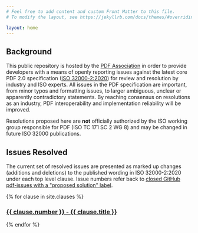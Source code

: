 ```yaml
---
# Feel free to add content and custom Front Matter to this file.
# To modify the layout, see https://jekyllrb.com/docs/themes/#overriding-theme-defaults

layout: home
---
```


## Background
This public repository is hosted by the [PDF Association](https://www.pdfa.org) in order to provide developers with a means of openly reporting issues against the latest core PDF 2.0 specification ([ISO 32000-2:2020](https://www.iso.org/standard/75839.html)) for review and resolution by industry and ISO experts. All issues in the PDF specification are important, from minor typos and formatting issues, to larger ambiguous, unclear or apparently contradictory statements. By reaching consensus on resolutions as an industry, PDF interoperability and implementation reliability will be improved.

Resolutions proposed here are **not** officially authorized by the ISO working group responsible for PDF (ISO TC 171 SC 2 WG 8) and may be changed in future ISO 32000 publications.

## Issues Resolved

The current set of resolved issues are presented as marked up changes (additions and deletions) to the published wording in ISO 32000-2:2020 under each top level clause. Issue numbers refer back to [closed GitHub pdf-issues with a "proposed solution" label](https://github.com/pdf-association/pdf-issues/issues?q=is%3Aclosed+label%3A%22proposed+solution%22).


{% for clause in site.clauses %}
  <h3>
    <a href="{{ clause.url }}">
      {{ clause.number }} - {{ clause.title }}
    </a>
  </h3>
{% endfor %}

